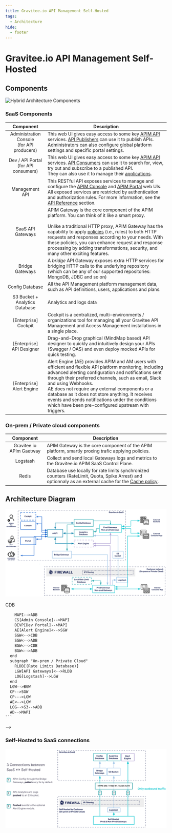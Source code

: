 ```yaml
---
title: Gravitee.io API Management Self-Hosted
tags:
  - Architecture
hide:
  - footer
---
```


# Gravitee.io API Management Self-Hosted

## Components

![Hybrid Architecture Components](./../../../assets/gio-apim-hybrid-components.svg)

### SaaS Components

|                    Component                    | Description                                                  |
| :---------------------------------------------: | ------------------------------------------------------------ |
| Administration Console<br />(for API producers) | This web UI gives easy access to some key [APIM API](https://docs.gravitee.io/apim/3.x/apim_overview_components.html#gravitee-components-rest-api) services. [API Publishers](https://docs.gravitee.io/apim/3.x/apim_overview_concepts.html#gravitee-concepts-publisher) can use it to publish APIs.<br />Administrators can also configure global platform settings and specific portal settings. |
|    Dev / API Portal<br />(for API consumers)    | This web UI gives easy access to some key [APIM API](https://docs.gravitee.io/apim/3.x/apim_overview_components.html#gravitee-components-rest-api) services. [API Consumers](https://docs.gravitee.io/apim/3.x/apim_overview_concepts.html#gravitee-concepts-consumer) can use it to search for, view, try out and subscribe to a published API.<br />They can also use it to manage their [applications](https://docs.gravitee.io/apim/3.x/apim_overview_concepts.html#gravitee-concepts-application). |
|                 Management API                  | This RESTful API exposes services to manage and configure the [APIM Console](https://docs.gravitee.io/apim/3.x/apim_overview_components.html#gravitee-components-mgmt-ui) and [APIM Portal](https://docs.gravitee.io/apim/3.x/apim_overview_components.html#gravitee-components-portal-ui) web UIs.<br />All exposed services are restricted by authentication and authorization rules. For more information, see the [API Reference](https://docs.gravitee.io/apim/3.x/apim_installguide_rest_apis_documentation.html) section. |
|                SaaS API Gateways                | APIM Gateway is the core component of the APIM platform. You can think of it like a smart proxy.<br /><br />Unlike a traditional HTTP proxy, APIM Gateway has the capability to apply [policies](https://docs.gravitee.io/apim/3.x/apim_overview_plugins.html#gravitee-plugins-policies) (i.e., rules) to both HTTP requests and responses according to your needs. With these policies, you can enhance request and response processing by adding transformations, security, and many other exciting features. |
|                 Bridge Gateways                 | A *bridge* API Gateway exposes extra HTTP services for bridging HTTP calls to the underlying repository (which can be any of our supported repositories: MongoDB, JDBC and so on) |
|                 Config Database                 | All the API Management platform management data, such as API definitions, users, applications and plans. |
|         S3 Bucket + Analytics Database          | Analytics and logs data                                      |
|            [Enterprise]<br />Cockpit            | Cockpit is a centralized, multi-environments / organizations tool for managing all your Gravitee API Management and Access Management installations in a single place. |
|         [Enterprise]<br />API Designer          | Drag-and-Drop graphical (MindMap based) API designer to quickly and intuitively design your APIs (Swagger / OAS) and even deploy mocked APIs for quick testing. |
|         [Enterprise]<br />Alert Engine          | Alert Engine (AE) provides APIM and AM users with efficient and flexible API platform monitoring, including advanced alerting configuration and notifications sent through their preferred channels, such as email, Slack and using Webhooks.<br />AE does not require any external components or a database as it does not store anything. It receives events and sends notifications under the conditions which have been pre-configured upstream with triggers. |

### On-prem / Private cloud components

|        Component         | Description                                                  |
| :----------------------: | ------------------------------------------------------------ |
| Gravitee.io APIm Gaetway | APIM Gateway is the core component of the APIM platform, smartly proxing trafic applying policies. |
|         Logstash         | Collect and send local Gateways logs and metrics to the Gravitee.io APIM SaaS Control Plane. |
|          Redis           | Database use locally for rate limits synchronized counters (RateLimit, Quota, Spike Arrest) and optionnaly as an external cache for the [Cache policy](https://docs.gravitee.io/apim/3.x/apim_resources_cache_redis.html#redis_cache_resource). |

## Architecture Diagram

![Hybrid Architecture](./../../../assets/hybrid-architecture.svg)

<!-- 
    ``` mermaid
    flowchart LR
      subgraph "SaaS Shared"
        CP[Cockpit]
        AD[API Designer]
      end
      subgraph "SaaS Dedicated"
        CDB[(Config Database)]
        ADB[(Analytics Database)]
        S3[(S3 Bucket)]
        SGW[SaaS API Gateways]
        BGW[Bridge Gateways]
        MAPI[Management API]-->CDB
        MAPI-->ADB
        CS[Admin Console]-->MAPI
        DEVP[Dev Portal]-->MAPI
        AE[Alert Engine]<-->SGW
        SGW<-->CDB
        SGW<-->ADB
        BGW<-->CDB
        BGW<-->ADB
      end
      subgraph "On-prem / Private Cloud"
        RLDB[(Rate Limits Database)]
        LGW[API Gateways]<-->RLDB
        LOG[Logstash]-->LGW
      end
      LGW-->BGW
      CP-->SGW
      CP--->LGW
      AE<-->LGW
      LOG-->S3-->ADB
      AD-->MAPI
    ```
-->

### Self-Hosted to SaaS connections

![Hybrid Architecture Connections](./../../../assets/hybrid-architecture-connections.svg)